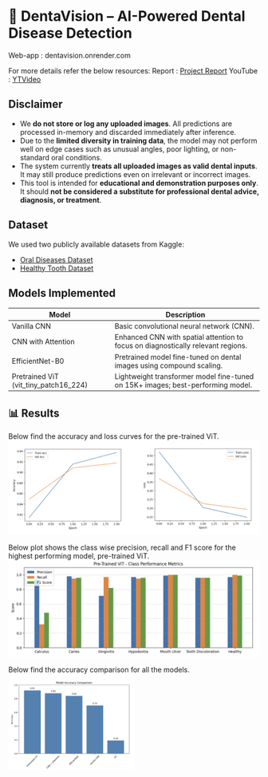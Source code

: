 # 🦷 DentaVision – AI-Powered Dental Disease Detection
Web-app : dentavision.onrender.com

For more details refer the below resources:
Report : [Project Report](/Models/DentalVision.pdf)
YouTube : [YTVideo](https://www.youtube.com/watch?v=YK43UQPcwUM)

## Disclaimer
- We **do not store or log any uploaded images**. All predictions are processed in-memory and discarded immediately after inference.
- Due to the **limited diversity in training data**, the model may not perform well on edge cases such as unusual angles, poor lighting, or non-standard oral conditions.
- The system currently **treats all uploaded images as valid dental inputs**. It may still produce predictions even on irrelevant or incorrect images.
- This tool is intended for **educational and demonstration purposes only**. It should **not be considered a substitute for professional dental advice, diagnosis, or treatment**.

## Dataset
We used two publicly available datasets from Kaggle:
- [Oral Diseases Dataset](https://www.kaggle.com/datasets/salmansajid05/oral-diseases)
- [Healthy Tooth Dataset](https://www.kaggle.com/datasets/alielhenidy/tooth-dataset)

## Models Implemented
| Model                   | Description                                                                 |
|-------------------------|-----------------------------------------------------------------------------|
| Vanilla CNN             | Basic convolutional neural network (CNN).       |
| CNN with Attention      | Enhanced CNN with spatial attention to focus on diagnostically relevant regions. |
| EfficientNet-B0         | Pretrained model fine-tuned on dental images using compound scaling.        |
| Pretrained ViT (vit_tiny_patch16_224) | Lightweight transformer model fine-tuned on 15K+ images; best-performing model. |

## 📊 Results
Below find the accuracy and loss curves for the pre-trained ViT.
![Accuracy and Loss curves](Result_curves.png)

Below plot shows the class wise precision, recall and F1 score for the highest performing model, pre-trained ViT.
![F1 Score](Result_F1Score.png)

Below find the accuracy comparison for all the models.
<img src="Result_comparison.png" alt="Result Comparison" width="50%">